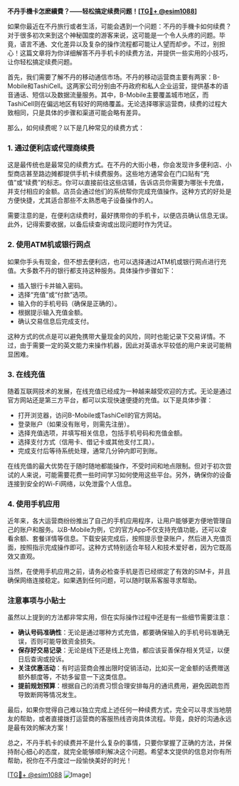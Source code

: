 **不丹手機卡怎麽續費？——轻松搞定续费问题！[[TG💪+ @esim1088](https://t.me/s/esim1088)]**

如果你最近在不丹旅行或者生活，可能会遇到一个问题：不丹的手機卡如何续费？对于很多初次来到这个神秘国度的游客来说，这可能是一个令人头疼的问题。毕竟，语言不通、文化差异以及复杂的操作流程都可能让人望而却步。不过，别担心！这篇文章将为你详细解答不丹手机卡的续费方法，并提供一些实用的小技巧，让你轻松搞定续费问题。

首先，我们需要了解不丹的移动通信市场。不丹的移动运营商主要有两家：B-Mobile和TashiCell。这两家公司分别由不丹政府和私人企业运营，提供基本的语音通话、短信以及数据流量服务。其中，B-Mobile主要覆盖城市地区，而TashiCell则在偏远地区有较好的网络覆盖。无论选择哪家运营商，续费的过程大致相同，只是具体的步骤和渠道可能会略有差异。

那么，如何续费呢？以下是几种常见的续费方式：

### 1. **通过便利店或代理商续费**
这是最传统也是最常见的续费方式。在不丹的大街小巷，你会发现许多便利店、小型商店甚至路边摊都提供手机卡续费服务。这些地方通常会在门口贴有“充值”或“续费”的标志。你可以直接前往这些店铺，告诉店员你需要为哪张卡充值，并支付相应的金额。店员会通过他们的系统帮你完成充值操作。这种方式的好处是方便快捷，尤其适合那些不太熟悉电子设备操作的人。

需要注意的是，在便利店续费时，最好携带你的手机卡，以便店员确认信息无误。此外，记得索要收据，以备后续查询或出现问题时作为凭证。

### 2. **使用ATM机或银行网点**
如果你手头有现金，但不想去便利店，也可以选择通过ATM机或银行网点进行充值。大多数不丹的银行都支持这种服务。具体操作步骤如下：
- 插入银行卡并输入密码。
- 选择“充值”或“付款”选项。
- 输入你的手机号码（确保是正确的）。
- 根据提示输入充值金额。
- 确认交易信息后完成支付。

这种方式的优点是可以避免携带大量现金的风险，同时也能记录下交易详情。不过，由于需要一定的英文能力来操作机器，因此对英语水平较低的用户来说可能稍显困难。

### 3. **在线充值**
随着互联网技术的发展，在线充值已经成为一种越来越受欢迎的方式。无论是通过官方网站还是第三方平台，都可以实现快速便捷的充值。以下是具体步骤：
- 打开浏览器，访问B-Mobile或TashiCell的官方网站。
- 登录账户（如果没有账号，则需先注册）。
- 选择充值选项，并填写相关信息，包括手机号码和充值金额。
- 选择支付方式（信用卡、借记卡或其他支付工具）。
- 完成支付后等待系统处理，通常几分钟内即可到账。

在线充值的最大优势在于随时随地都能操作，不受时间和地点限制。但对于初次尝试的人来说，可能需要花费一些时间学习如何使用这些平台。另外，确保你的设备连接到安全的Wi-Fi网络，以免泄露个人信息。

### 4. **使用手机应用**
近年来，各大运营商纷纷推出了自己的手机应用程序，让用户能够更方便地管理自己的账户和服务。以B-Mobile为例，它的官方App不仅支持充值功能，还可以查看余额、套餐详情等信息。下载安装完成后，按照提示登录账户，然后进入充值页面，按照指示完成操作即可。这种方式特别适合年轻人和技术爱好者，因为它既高效又直观。

当然，在使用手机应用之前，请务必检查手机是否已经绑定了有效的SIM卡，并且确保网络连接稳定。如果遇到任何问题，可以随时联系客服寻求帮助。

### 注意事项与小贴士

虽然以上提到的方法都非常实用，但在实际操作过程中还是有一些细节需要注意：
- **确认号码准确性**：无论是通过哪种方式充值，都要确保输入的手机号码准确无误，否则可能导致资金损失。
- **保存好交易记录**：无论是线下还是线上充值，都应该妥善保存相关凭证，以便日后查询或投诉。
- **关注优惠活动**：有时运营商会推出限时促销活动，比如买一定金额的话费赠送额外额度等，不妨多留意一下这类信息。
- **提前规划预算**：根据自己的消费习惯合理安排每月的通讯费用，避免因疏忽而导致断网等情况发生。

最后，如果你觉得自己难以独立完成上述任何一种续费方式，完全可以寻求当地朋友的帮助，或者直接拨打运营商的客服热线咨询具体流程。毕竟，良好的沟通永远是最有效的解决方案！

总之，不丹手机卡的续费并不是什么复杂的事情，只要你掌握了正确的方法，并保持耐心细心的态度，就完全能够顺利解决这个问题。希望本文提供的信息对你有所帮助，祝你在不丹度过一段愉快美好的时光！

[[TG💪+ @esim1088](https://t.me/s/esim1088) ![Image](https://i.postimg.cc/4NQfJmqS/Snipaste-2025-05-13-00-14-12.png)]